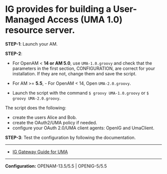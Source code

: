 IG provides for building a User-Managed Access (UMA 1.0) resource server.
======
**STEP-1**: Launch your AM.

**STEP-2**: 
- For OpenAM < **14 or AM 5.0**, use `UMA-1.0.groovy` and check that the parameters in the first section, 
CONFIGURATION, are correct for your installation. If they are not, change them and save the script.

- For AM >= **5.5**, - For OpenAM < 14, Open `UMA-2.0.groovy`.

- Launch the script with the command `$ groovy UMA-1.0.groovy` or `$ groovy UMA-2.0.groovy`.

The script does the following:
- create the users Alice and Bob.
- create the OAuth2/UMA policy if needed.
- configure your OAuth 2.0/UMA client agents: OpenIG and UmaClient.

**STEP-3**: Test the configuration by following the documentation.

----------
* [IG Gateway Guide for UMA](https://backstage.forgerock.com/docs/openig/5.0/gateway-guide#chap-uma)
----------

**Configuration:** OPENAM-13.5/5.5 | OPENIG-5/5.5

